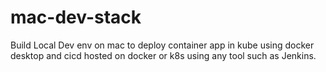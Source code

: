 # mac-dev-stack
Build Local Dev env on mac to deploy container app in kube using docker desktop and cicd hosted on docker or k8s using any tool such as Jenkins. 
